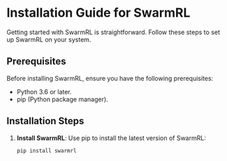# Installation Guide for SwarmRL

Getting started with SwarmRL is straightforward. Follow these steps to set up SwarmRL on your system.

## Prerequisites

Before installing SwarmRL, ensure you have the following prerequisites:

- Python 3.6 or later.
- pip (Python package manager).

## Installation Steps

1. **Install SwarmRL**:
   Use pip to install the latest version of SwarmRL:
   ```bash
   pip install swarmrl

